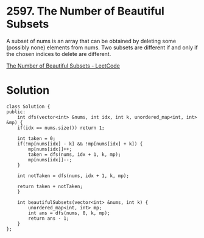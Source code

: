 # 2597. The Number of Beautiful Subsets

A subset of nums is an array that can be obtained by deleting some (possibly none) elements from nums. Two subsets are different if and only if the chosen indices to delete are different.

[The Number of Beautiful Subsets - LeetCode](https://leetcode.com/problems/the-number-of-beautiful-subsets/)

# Solution
```
class Solution {
public:
    int dfs(vector<int> &nums, int idx, int k, unordered_map<int, int> &mp) {
    if(idx == nums.size()) return 1;

    int taken = 0;
    if(!mp[nums[idx] - k] && !mp[nums[idx] + k]) {
        mp[nums[idx]]++;
        taken = dfs(nums, idx + 1, k, mp);
        mp[nums[idx]]--;
    }
    
    int notTaken = dfs(nums, idx + 1, k, mp);
    
    return taken + notTaken;
    }

    int beautifulSubsets(vector<int> &nums, int k) {
        unordered_map<int, int> mp;
        int ans = dfs(nums, 0, k, mp);
        return ans - 1;
    }
};
```